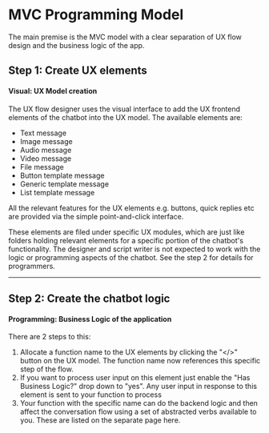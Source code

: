 # MVC Programming Model

The main premise is the MVC model with a clear separation of UX flow design and the business logic of the app.



## Step 1: Create UX elements

#### 

#### Visual: UX Model creation

The UX flow designer uses the visual interface to add the UX frontend elements of the chatbot into the UX model. The available elements are:

* Text message
* Image message
* Audio message
* Video message
* File message
* Button template message
* Generic template message
* List template message

All the relevant features for the UX elements e.g. buttons, quick replies etc are provided via the simple point-and-click interface.

These elements are filed under specific UX modules, which are just like folders holding relevant elements for a specific portion of the chatbot's functionality. The designer and script writer is not expected to work with the logic or programming aspects of the chatbot. See the step 2 for details for programmers.

---

## 

## Step 2: Create the chatbot logic



#### Programming: Business Logic of the application

There are 2 steps to this:

1. Allocate a function name to the UX elements by clicking the "&lt;/&gt;" button on the UX model. The function name now references this specific step of the flow. 
2. If you want to process user input on this element just enable the "Has Business Logic?" drop down to "yes". Any user input in response to this element is sent to your function to process
3. Your function with the specific name can do the backend logic and then affect the conversation flow using a set of abstracted verbs available to you. These are listed on the separate page here. 



